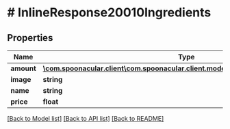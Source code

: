 # # InlineResponse20010Ingredients

## Properties

Name | Type | Description | Notes
------------ | ------------- | ------------- | -------------
**amount** | [**\com.spoonacular.client\com.spoonacular.client.model\InlineResponse20010Amount**](InlineResponse20010Amount.md) |  | [optional] 
**image** | **string** |  | 
**name** | **string** |  | 
**price** | **float** |  | 

[[Back to Model list]](../../README.md#documentation-for-models) [[Back to API list]](../../README.md#documentation-for-api-endpoints) [[Back to README]](../../README.md)


